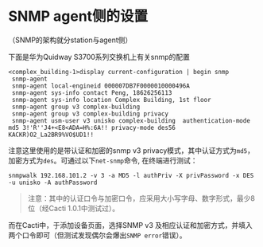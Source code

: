 # SNMP agent侧的设置

（SNMP的架构就分station与agent侧）

下面是华为Quidway S3700系列交换机上有关snmp的配置

```
<complex_building-1>display current-configuration | begin snmp
 snmp-agent
 snmp-agent local-engineid 000007DB7F0000010000496A
 snmp-agent sys-info contact Peng, 18626256113
 snmp-agent sys-info location Complex Building, 1st floor
 snmp-agent group v3 complex-building
 snmp-agent group v3 complex-building privacy
 snmp-agent usm-user v3 unisko complex-building  authentication-mode md5 3!'R''J4+<E8<ADA=H%:6A!! privacy-mode des56 KACKR)O2_La2BR9%VO$UD1!!
```

注意这里使用的是带认证和加密的snmp v3 privacy模式，其中认证方式为`md5`，加密方式为`des`。可通过以下`net-snmp`命令, 在终端进行测试：

```
snmpwalk 192.168.101.2 -v 3 -a MD5 -l authPriv -X privPassword -x DES -u unisko -A authPassword
```

> 注意：其中的认证口令与加密口令，应采用大小写字母、数字形式，最少8位（经Cacti 1.0.1中测试过）。

而在Cacti中，于添加设备页面，选择SNMP v3 及相应认证和加密方式，并填入两个口令即可（但测试发现偶尔会爆出`SNMP error`错误）。

